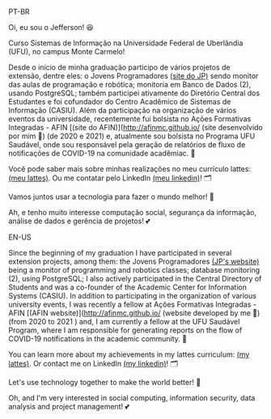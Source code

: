 PT-BR

Oi, eu sou o Jefferson! 😆

Curso Sistemas de Informação na Universidade Federal de Uberlândia (UFU), no campus Monte Carmelo!

Desde o início de minha graduação participo de vários projetos de extensão, dentre eles: o Jovens Programadores [(site do JP)](http://www.jovensprogramadores.com/) sendo monitor das aulas de programação e robótica; monitoria em Banco de Dados (2), usando PostgreSQL; também participei ativamente do Diretório Central dos Estudantes e foi cofundador do Centro Acadêmico de Sistemas de Informação (CASIU). Além da participação na organização de vários eventos da universidade, recentemente fui bolsista no Ações Formativas Integradas - AFIN [(site do AFIN)](http://afinmc.github.io/ (site desenvolvido por mim 🥹) (de 2020 e 2021) e, atualmente sou bolsista no Programa UFU Saudável, onde sou responsável pela geração de relatórios de fluxo de notificações de COVID-19 na comunidade acadêmiac. 💼

Você pode saber mais sobre minhas realizações no meu currículo lattes: [(meu lattes)](http://lattes.cnpq.br/1235452524648922). Ou me contatar pelo LinkedIn [(meu linkedin)](https://www.linkedin.com/in/jfscrd/)! 🗂️

Vamos juntos usar a tecnologia para fazer o mundo melhor! 🙌

Ah, e tenho muito interesse computação social, segurança da informação, análise de dados e gerência de projetos! 💕

EN-US

Since the beginning of my graduation I have participated in several extension projects, among them: the Jovens Programadores [(JP's website)](http://www.jovensprogramadores.com/) being a monitor of programming and robotics classes; database monitoring (2), using PostgreSQL; I also actively participated in the Central Directory of Students and was a co-founder of the Academic Center for Information Systems (CASIU). In addition to participating in the organization of various university events, I was recently a fellow at Ações Formativas Integradas - AFIN [(AFIN website)](http://afinmc.github.io/ (website developed by me 🥹) (from 2020 to 2021 ) and, I am currently a fellow at the UFU Saudável Program, where I am responsible for generating reports on the flow of COVID-19 notifications in the academic community. 💼

You can learn more about my achievements in my lattes curriculum: [(my lattes)](http://lattes.cnpq.br/1235452524648922). Or contact me on LinkedIn [(my linkedin)](https://www.linkedin.com/in/jfscrd/)! 🗂️

Let's use technology together to make the world better! 🙌

Oh, and I'm very interested in social computing, information security, data analysis and project management! 💕

